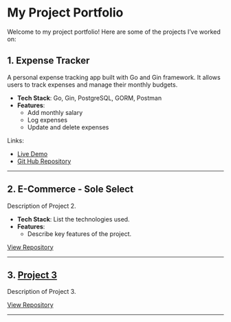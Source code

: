 # My Project Portfolio

Welcome to my project portfolio! Here are some of the projects I’ve worked on:

## 1. Expense Tracker
A personal expense tracking app built with Go and Gin framework. It allows users to track expenses and manage their monthly budgets.

- **Tech Stack**: Go, Gin, PostgreSQL, GORM, Postman
- **Features**:
  - Add monthly salary
  - Log expenses
  - Update and delete expenses

Links: 
- [Live Demo](https://drive.google.com/file/d/1hWUrDZC_jcpqRa5A08EuZS134KdjixD9/view?usp=drive_link)
- [Git Hub Repository](https://github.com/Zmohamed6991/Expense-Tracker)

---

## 2. E-Commerce - Sole Select
Description of Project 2.

- **Tech Stack**: List the technologies used.
- **Features**:
  - Describe key features of the project.

[View Repository](https://github.com/your-username/project-2)

---

## 3. [Project 3](https://github.com/your-username/project-3)
Description of Project 3.

[View Repository](https://github.com/your-username/project-3)

---
